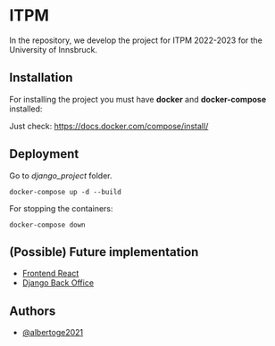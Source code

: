 
# ITPM

In the repository, we develop the project for ITPM 2022-2023 for the University of Innsbruck.
## Installation

For installing the project you must have **docker** and **docker-compose** installed:

Just check: https://docs.docker.com/compose/install/
    
## Deployment

Go to *django_project* folder.

```
docker-compose up -d --build
```

For stopping the containers:
```
docker-compose down
```

## (Possible) Future implementation

 - [Frontend React](https://github.com/coreui/coreui-free-react-admin-template)
 - [Django Back Office](https://github.com/MaferMazu/django-backoffice)


## Authors

- [@albertoge2021](https://www.github.com/albertoge2021)


